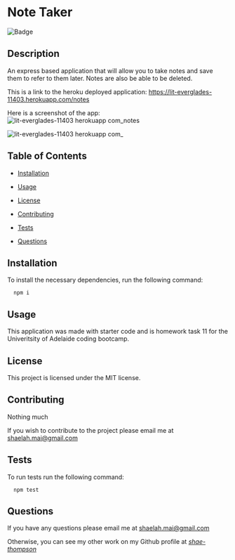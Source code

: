 # Note Taker
  
  ![Badge](https://img.shields.io/badge/License-MIT-blue.svg)
  
  ## Description

  An express based application that will allow you to take notes and save them to refer to them later. Notes are also be able to be deleted.
  
  This is a link to the heroku deployed application: https://lit-everglades-11403.herokuapp.com/notes
  
  Here is a screenshot of the app:
  ![lit-everglades-11403 herokuapp com_notes](https://user-images.githubusercontent.com/117495361/222363721-ad9af599-ffbd-4c12-a134-bcef07e9d1b6.png)

  ![lit-everglades-11403 herokuapp com_](https://user-images.githubusercontent.com/117495361/222363759-05029f72-647c-49b7-b206-24e80a9baeb4.png)  

  ## Table of Contents

  * [Installation](#installation)

  * [Usage](#usage)
  
  * [License](#license)
  
  * [Contributing](#contributing)
  
  * [Tests](#tests)
  
  * [Questions](#questions)
  
  ## Installation

  To install the necessary dependencies, run the following command:
  
      npm i

  ## Usage
  
  This application was made with starter code and is homework task 11  for the Univeritsity of Adelaide coding bootcamp.

  ## License
  
  This project is licensed under the MIT license.

  ## Contributing

  Nothing much    

  If you wish to contribute to the project please email me at shaelah.mai@gmail.com

  ## Tests
  To run tests run the following command:

      npm test

  ## Questions
  
  If you have any questions please email me at <shaelah.mai@gmail.com>

  Otherwise, you can see my other work on my Github profile at *[shae-thompson](https://github.com/shae-thompson)*
